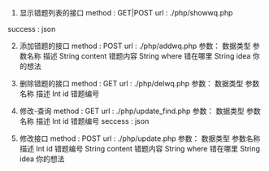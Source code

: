1. 显示错题列表的接口
method : GET|POST
url : ./php/showwq.php

success : json

2. 添加错题的接口
method : POST
url : ./php/addwq.php
参数：
    数据类型  参数名称   描述
    String   content   错题内容
    String   where     错在哪里
    String   idea      你的想法

3. 删除错题的接口
method : GET
url : ./php/delwq.php
参数：
    数据类型   参数名称   描述
    Int         id       错题编号

4. 修改-查询
method : GET
url : ./php/update_find.php
参数：
    数据类型   参数名称  描述
    Int         id      错题编号
seccess : json

5. 修改接口
method : POST
url : ./php/update.php
参数：
    数据类型   参数名称  描述
    Int        id       错题编号
    String     content  错题内容
    String     where    错在哪里
    String     idea     你的想法